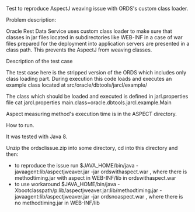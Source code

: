 Test to reproduce AspectJ weaving issue with ORDS's custom class loader.

Problem description:

Oracle Rest Data Service uses custom class loader to make sure that classes in jar files located in subdirectories like WEB-INF in  a case of war files prepared for the deployment into application servers are presented in a class path.
This prevents the AspectJ from  weaving classes.

Description of the test case

The test case here is the stripped version of the ORDS which includes only class loading part. 
During execution this code loads and executes an example class located at src/oracle/dbtools/jarcl/example/

The class which should be loaded and executed is defined in jarl.properties file
cat jarcl.properties 
main.class=oracle.dbtools.jarcl.example.Main 

Aspect measuring method's execution time is in the ASPECT directory.

How to run.

It was tested with Java 8.

Unzip the ordsclissue.zip into some directory, cd into this directory and then:
- to reproduce the issue run
  $JAVA_HOME/bin/java -javaagent:lib/aspectjweaver.jar  -jar ordswithaspect.war , where there is methodtiming.jar  with aspect in WEB-INF/lib in ordswithaspect.war
- to use workaround
  $JAVA_HOME/bin/java -Xbootclasspath/p:lib/aspectjweaver.jar:lib/methodtiming.jar -javaagent:lib/aspectjweaver.jar  -jar ordsnoaspect.war , where there is no methodtiming.jar in WEB-INF/lib


